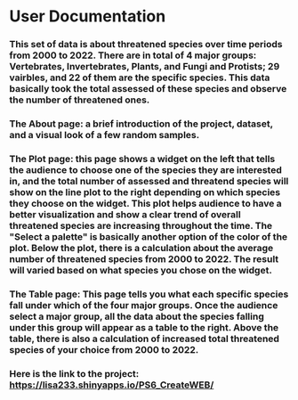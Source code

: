 # User Documentation

### This set of data is about threatened species over time periods from 2000 to 2022. There are in total of 4 major groups: Vertebrates, Invertebrates, Plants, and Fungi and Protists; 29 vairbles, and 22 of them are the specific species. This data basically took the total assessed of these species and observe the number of threatened ones.

### The About page: a brief introduction of the project, dataset, and a visual look of a few random samples.

### The Plot page: this page shows a widget on the left that tells the audience to choose one of the species they are interested in, and the total number of assessed and threatend species will show on the line plot to the right depending on which species they choose on the widget. This plot helps audience to have a better visualization and show a clear trend of overall threatened species are increasing throughout the time. The "Select a palette" is basically another option of the color of the plot. Below the plot, there is a calculation about the average number of threatened species from 2000 to 2022. The result will varied based on what species you chose on the widget.

### The Table page: This page tells you what each specific species fall under which of the four major groups. Once the audience select a major group, all the data about the species falling under this group will appear as a table to the right. Above the table, there is also a calculation of increased total threatened species of your choice from 2000 to 2022.

###  Here is the link to the project: https://lisa233.shinyapps.io/PS6_CreateWEB/
